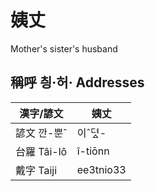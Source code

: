 # 姨丈
Mother's sister's husband

## 稱呼 칑·허· Addresses

漢字/諺文 | 姨丈
--- | ---
諺文 깐-뿐ˆ | 이ˆ뎌ᇫ-
台羅 Tâi-lô | î-tiōnn
戴字 Taiji | ee3tnio33


